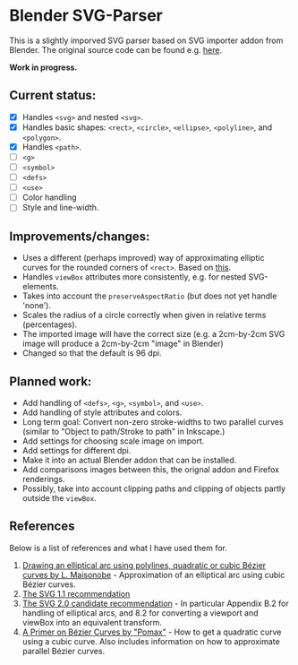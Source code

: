 # Blender SVG-Parser

This is a slightly imporved SVG parser based on SVG importer addon from Blender.
The original source code can be found e.g. [here](https://github.com/sobotka/blender-addons/tree/master/io_curve_svg). 

**Work in progress.** 

## Current status:
- [x] Handles `<svg>` and nested `<svg>`.
- [x] Handles basic shapes: `<rect>`, `<circle>`, `<ellipse>`, `<polyline>`, and `<polygon>`. 
- [x] Handles `<path>`. 
- [ ] `<g>` 
- [ ] `<symbol>`
- [ ] `<defs>`
- [ ] `<use>`
- [ ] Color handling
- [ ] Style and line-width.

## Improvements/changes:
* Uses a different (perhaps improved) way of approximating elliptic curves for the rounded corners of `<rect>`. Based on [this](http://www.spaceroots.org/documents/ellipse/elliptical-arc.pdf).
* Handles `viewBox` attributes more consistently, e.g. for nested SVG-elements. 
* Takes into account the `preserveAspectRatio` (but does not yet handle 'none').
* Scales the radius of a circle correctly when given in relative terms (percentages). 
* The imported image will have the correct size (e.g. a 2cm-by-2cm SVG image will produce a 2cm-by-2cm "image" in Blender)
* Changed so that the default is 96 dpi. 

## Planned work:
* Add handling of `<defs>`, `<g>`, `<symbol>`, and `<use>`.
* Add handling of style attributes and colors.
* Long term goal: Convert non-zero stroke-widths to two parallel curves (similar to "Object to path/Stroke to path" in Inkscape.)
* Add settings for choosing scale image on import. 
* Add settings for different dpi. 
* Make it into an actual Blender addon that can be installed. 
* Add comparisons images between this, the orignal addon and Firefox renderings.
* Possibly, take into account clipping paths and clipping of objects partly outside the `viewBox`.

## References 
Below is a list of references and what I have used them for. 
1. [Drawing an elliptical arc using polylines, quadratic or cubic Bézier curves by L. Maisonobe](http://www.spaceroots.org/documents/ellipse/elliptical-arc.pdf) - Approximation of an elliptical arc using cubic Bézier curves. 
2. [The SVG 1.1 recommendation](https://www.w3.org/TR/SVG11/Overview.html)
3. [The SVG 2.0 candidate recommendation](https://www.w3.org/TR/SVG2/Overview.html) - In particular Appendix B.2 for handling of elliptical arcs, and 8.2 for converting a viewport and viewBox into an equivalent transform.
4. [A Primer on Bézier Curves by "Pomax"](https://pomax.github.io/bezierinfo/) - How to get a quadratic curve using a cubic curve. Also includes information on how to approximate parallel Bézier curves. 
